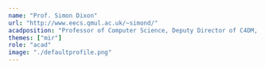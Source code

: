 ```yaml
---
name: "Prof. Simon Dixon"
url: "http://www.eecs.qmul.ac.uk/~simond/"
acadposition: "Professor of Computer Science, Deputy Director of C4DM, Director of the AIM CDT, Turing Fellow"
themes: ["mir"]
role: "acad"
image: "./defaultprofile.png"
---
```

